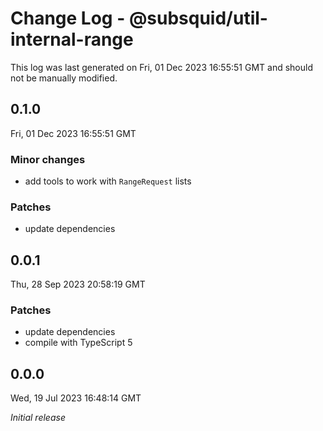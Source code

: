 # Change Log - @subsquid/util-internal-range

This log was last generated on Fri, 01 Dec 2023 16:55:51 GMT and should not be manually modified.

## 0.1.0
Fri, 01 Dec 2023 16:55:51 GMT

### Minor changes

- add tools to work with `RangeRequest` lists

### Patches

- update dependencies

## 0.0.1
Thu, 28 Sep 2023 20:58:19 GMT

### Patches

- update dependencies
- compile with TypeScript 5

## 0.0.0
Wed, 19 Jul 2023 16:48:14 GMT

_Initial release_

